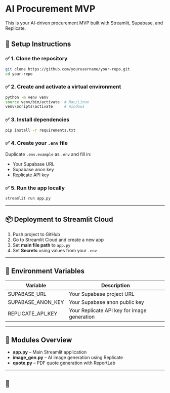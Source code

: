 # AI Procurement MVP

This is your AI-driven procurement MVP built with Streamlit, Supabase, and Replicate.

## 🚀 **Setup Instructions**

### ✅ **1. Clone the repository**
```bash
git clone https://github.com/yourusername/your-repo.git
cd your-repo
```

### ✅ **2. Create and activate a virtual environment**
```bash
python -m venv venv
source venv/bin/activate  # Mac/Linux
venv\Scripts\activate     # Windows
```

### ✅ **3. Install dependencies**
```bash
pip install -r requirements.txt
```

### ✅ **4. Create your `.env` file**
Duplicate `.env.example` as `.env` and fill in:

- Your Supabase URL
- Supabase anon key
- Replicate API key

### ✅ **5. Run the app locally**
```bash
streamlit run app.py
```

---

## 📦 **Deployment to Streamlit Cloud**

1. Push project to GitHub
2. Go to Streamlit Cloud and create a new app
3. Set **main file path** to `app.py`
4. Set **Secrets** using values from your `.env`

---

## 🔑 **Environment Variables**

| Variable | Description |
|----------|-------------|
| SUPABASE_URL | Your Supabase project URL |
| SUPABASE_ANON_KEY | Your Supabase anon public key |
| REPLICATE_API_KEY | Your Replicate API key for image generation |

---

## 📝 **Modules Overview**

- **app.py** – Main Streamlit application
- **image_gen.py** – AI image generation using Replicate
- **quote.py** – PDF quote generation with ReportLab

---

## 📄
